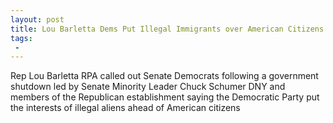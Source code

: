 ```yaml
---
layout: post
title: Lou Barletta Dems Put Illegal Immigrants over American Citizens with Schumers Shutdown
tags:
 -
---
```

Rep Lou Barletta RPA called out Senate Democrats following a government shutdown led by Senate Minority Leader Chuck Schumer DNY and members of the Republican establishment saying the Democratic Party put the interests of illegal aliens ahead of American citizens

